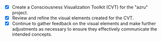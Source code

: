 - [x] Create a Consciousness Visualization Toolkit (CVT) for the "azru" project.
- [x] Review and refine the visual elements created for the CVT.
- [x] Continue to gather feedback on the visual elements and make further adjustments as necessary to ensure they effectively communicate the intended concepts.
